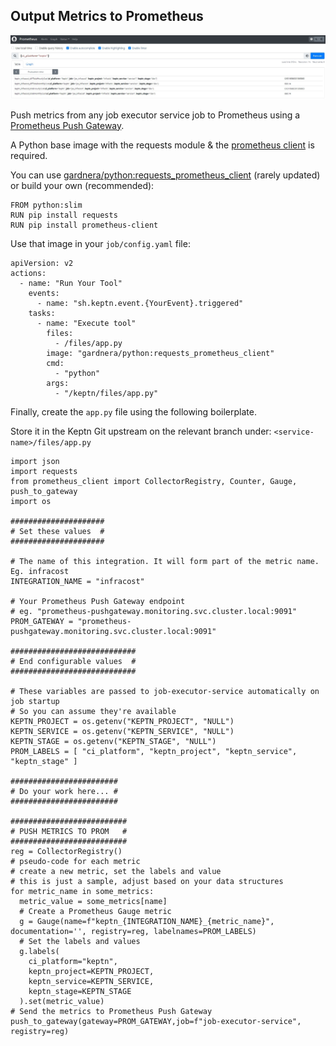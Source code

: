 ## Output Metrics to Prometheus

![output metrics to prometheus](assets/prom_metrics.jpg)

Push metrics from any job executor service job to Prometheus using a [Prometheus Push Gateway](https://prometheus.io/docs/instrumenting/pushing/).

A Python base image with the requests module & the [prometheus client](https://pypi.org/project/prometheus-client/) is required.

You can use [gardnera/python:requests_prometheus_client](https://hub.docker.com/r/gardnera/python/tags) (rarely updated) or build your own (recommended):
```
FROM python:slim
RUN pip install requests
RUN pip install prometheus-client
```

Use that image in your `job/config.yaml` file:
```
apiVersion: v2
actions:
  - name: "Run Your Tool"
    events:
      - name: "sh.keptn.event.{YourEvent}.triggered"
    tasks:
      - name: "Execute tool"
        files:
          - /files/app.py
        image: "gardnera/python:requests_prometheus_client"
        cmd: 
          - "python"
        args:
          - "/keptn/files/app.py"
```

Finally, create the `app.py` file using the following boilerplate.

Store it in the Keptn Git upstream on the relevant branch under: `<service-name>/files/app.py`

```
import json
import requests
from prometheus_client import CollectorRegistry, Counter, Gauge, push_to_gateway
import os

#####################
# Set these values  #
#####################

# The name of this integration. It will form part of the metric name. Eg. infracost
INTEGRATION_NAME = "infracost"

# Your Prometheus Push Gateway endpoint
# eg. "prometheus-pushgateway.monitoring.svc.cluster.local:9091"
PROM_GATEWAY = "prometheus-pushgateway.monitoring.svc.cluster.local:9091"

############################
# End configurable values  #
############################

# These variables are passed to job-executor-service automatically on job startup
# So you can assume they're available
KEPTN_PROJECT = os.getenv("KEPTN_PROJECT", "NULL")
KEPTN_SERVICE = os.getenv("KEPTN_SERVICE", "NULL")
KEPTN_STAGE = os.getenv("KEPTN_STAGE", "NULL")
PROM_LABELS = [ "ci_platform", "keptn_project", "keptn_service", "keptn_stage" ]

########################
# Do your work here... #
########################

##########################
# PUSH METRICS TO PROM   #
##########################
reg = CollectorRegistry()
# pseudo-code for each metric
# create a new metric, set the labels and value
# this is just a sample, adjust based on your data structures
for metric_name in some_metrics:
  metric_value = some_metrics[name]
  # Create a Prometheus Gauge metric
  g = Gauge(name=f"keptn_{INTEGRATION_NAME}_{metric_name}", documentation='', registry=reg, labelnames=PROM_LABELS)
  # Set the labels and values
  g.labels(
    ci_platform="keptn",
    keptn_project=KEPTN_PROJECT,
    keptn_service=KEPTN_SERVICE,
    keptn_stage=KEPTN_STAGE
  ).set(metric_value)
# Send the metrics to Prometheus Push Gateway
push_to_gateway(gateway=PROM_GATEWAY,job=f"job-executor-service", registry=reg)
```
